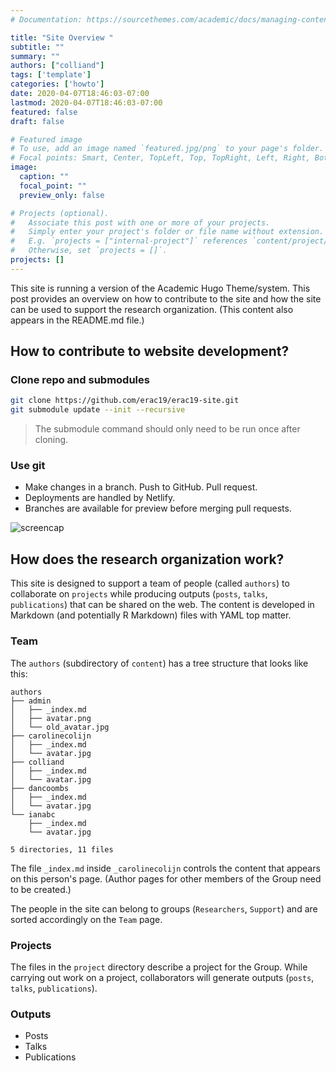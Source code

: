 ```yaml
---
# Documentation: https://sourcethemes.com/academic/docs/managing-content/

title: "Site Overview "
subtitle: ""
summary: ""
authors: ["colliand"]
tags: ['template']
categories: ['howto']
date: 2020-04-07T18:46:03-07:00
lastmod: 2020-04-07T18:46:03-07:00
featured: false
draft: false

# Featured image
# To use, add an image named `featured.jpg/png` to your page's folder.
# Focal points: Smart, Center, TopLeft, Top, TopRight, Left, Right, BottomLeft, Bottom, BottomRight.
image:
  caption: ""
  focal_point: ""
  preview_only: false

# Projects (optional).
#   Associate this post with one or more of your projects.
#   Simply enter your project's folder or file name without extension.
#   E.g. `projects = ["internal-project"]` references `content/project/deep-learning/index.md`.
#   Otherwise, set `projects = []`.
projects: []
---
```



This site is running a version of the Academic Hugo Theme/system. This post provides an overview on how to contribute to the site and how the site can be used to support the research organization. (This content also appears in the README.md file.)

## How to contribute to website development?

### Clone repo and submodules

```bash
git clone https://github.com/erac19/erac19-site.git
git submodule update --init --recursive
```

> The submodule command should only need to be run once after cloning.

### Use git

+ Make changes in a branch. Push to GitHub. Pull request.
+ Deployments are handled by Netlify.
+ Branches are available for preview before merging pull requests. 

![screencap](https://wwejubwfy.s3.amazonaws.com/update_users_create_templates_by_colliand__Pull_Request_3__bcCOVID-19groupbcCOVID-19group-site_2020-04-07_18-02-56.png)

## How does the research organization work?

This site is designed to support a team of people (called `authors`) to collaborate on `projects` while producing outputs (`posts`, `talks`, `publications`) that can be shared on the web. The content is developed in Markdown (and potentially R Markdown) files with YAML top matter.

### Team

The `authors` (subdirectory of `content`) has a tree structure that looks like this:

```
authors
├── admin
│   ├── _index.md
│   ├── avatar.png
│   └── old_avatar.jpg
├── carolinecolijn
│   ├── _index.md
│   └── avatar.jpg
├── colliand
│   ├── _index.md
│   └── avatar.jpg
├── dancoombs
│   ├── _index.md
│   └── avatar.jpg
└── ianabc
    ├── _index.md
    └── avatar.jpg

5 directories, 11 files
```

The file `_index.md` inside `_carolinecolijn` controls the content that appears on this person's page. (Author pages for other members of the Group need to be created.)

The people in the site can belong to groups (`Researchers`, `Support`) and are sorted accordingly on the `Team` page. 

### Projects

The files in the `project` directory describe a project for the Group. While carrying out work on a project, collaborators will generate outputs (`posts`, `talks`, `publications`).



### Outputs

+ Posts
+ Talks
+ Publications

